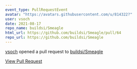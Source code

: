 ```yaml
---
event_type: PullRequestEvent
avatar: "https://avatars.githubusercontent.com/u/814322?"
user: vsoch
date: 2021-08-17
repo_name: buildsi/Smeagle
html_url: https://github.com/buildsi/Smeagle/pull/64
repo_url: https://github.com/buildsi/Smeagle
---
```


<a href='https://github.com/vsoch' target='_blank'>vsoch</a> opened a pull request to <a href='https://github.com/buildsi/Smeagle' target='_blank'>buildsi/Smeagle</a>

<a href='https://github.com/buildsi/Smeagle/pull/64' target='_blank'>View Pull Request</a>
